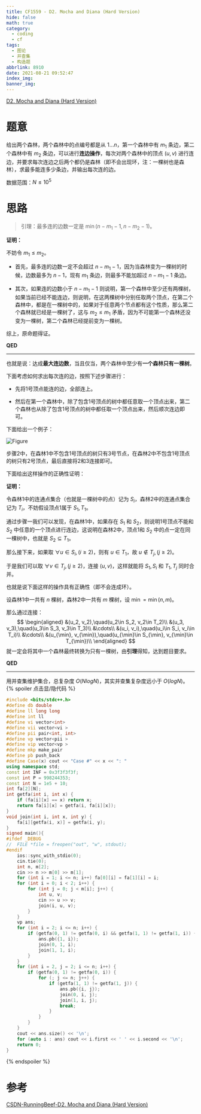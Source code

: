 ```yaml
---
title: CF1559 - D2. Mocha and Diana (Hard Version)
hide: false
math: true
category:
  - coding
  - cf
tags:
  - 图论
  - 并查集
  - 构造题
abbrlink: 8910
date: 2021-08-21 09:52:47
index_img:
banner_img:
---
```


[D2. Mocha and Diana (Hard Version)](https://codeforces.com/contest/1559/problem/D2)

# 题意

给出两个森林，两个森林中的点编号都是从 $1\ldots n$，第一个森林中有 $m_1$ 条边，第二个森林中有 $m_2$ 条边，可以进行**连边操作**，每次对两个森林中的顶点 $(u, v)$ 进行连边，并要求每次连边之后两个都仍是森林（即不会出现环，注：一棵树也是森林），求最多能连多少条边，并输出每次连的边。

数据范围：$N\leqslant 10^5$

# 思路

> 引理：最多连的边数一定是 $\min(n-m_1-1,n-m_2-1)$。

**证明：**

不妨令 $m_1\leqslant m_2$。

- 首先，最多连的边数一定不会超过 $n-m_1-1$，因为当森林变为一棵树的时候，边数最多为 $n-1$，现有 $m_1$ 条边，则最多不能加超过 $n-m_1-1$ 条边。

- 其次，如果连的边数小于 $n-m_1-1$ 则说明，第一个森林中至少还有两棵树，如果当前已经不能连边，则说明，在这两棵树中分别任取两个顶点，在第二个森林中，都是在一棵树中的，如果对于任意两个节点都有这个性质，那么第二个森林就已经是一棵树了，这与 $m_2\leqslant m_1$ 矛盾，因为不可能第一个森林还没变为一棵树，第二个森林已经提前变为一棵树。

综上，原命题得证。

**QED**

---

也就是说：达成**最大连边数**，当且仅当，两个森林中至少有**一个森林只有一棵树**。

下面考虑如何求出每次连的边，按照下述步骤进行：

- 先将1号顶点能连的边，全部连上。

- 然后在第一个森林中，除了包含1号顶点的树中都任意取一个顶点出来，第二个森林也从除了包含1号顶点的树中都任取一个顶点出来，然后顺次连边即可。

下面给出一个例子：

![Figure](https://upload.cc/i1/2021/08/21/LnAz23.png)

步骤2中，在森林1中不包含1号顶点的树只有3号节点，在森林2中不包含1号顶点的树只有2号顶点，最后直接将2和3连接即可。

下面给出这样操作的正确性证明：

**证明：**

令森林1中的连通点集合（也就是一棵树中的点）记为 $S_i$，森林2中的连通点集合记为 $T_i$，不妨假设顶点1属于 $S_1,T_1$。

通过步骤一我们可以发现，在森林1中，如果存在 $S_1$ 和 $S_2$，则说明1号顶点不能和 $S_2$ 中任意的一个顶点进行连边，这说明在森林2中，顶点1和 $S_2$ 中的点一定在同一棵树中，也就是 $S_2\subseteq T_1$。

那么接下来，如果取 $\forall u\in S_i, (i\geqslant 2)$，则有 $u\in T_1$，故 $u\not\in T_j, (j\geqslant 2)$。

于是我们可以取 $\forall v\in T_j,(j\geqslant 2)$，连接 $(u, v)$，这样就能将 $S_1, S_i$ 和 $T_1, T_j$ 同时合并。

也就是说下面这样的操作具有正确性（即不会连成环）。

设森林1中一共有 $n$ 棵树，森林2中一共有 $m$ 棵树，设 $\min = \min(n, m)$。

那么通过连接：
$$
\begin{aligned}
&(u_2, v_2),\quad(u_2\in S_2, v_2\in T_2)\\
&(u_3, v_3),\quad(u_3\in S_3, v_3\in T_3)\\
&\cdots\\
&(u_i, v_i),\quad(u_i\in S_i, v_i\in T_i)\\
&\cdots\\
&(u_{\min}, v_{\min}),\quad(u_{\min}\in S_{\min}, v_{\min}\in T_{\min})\\
\end{aligned}
$$
就一定会将其中一个森林最终转换为只有一棵树，由**引理**得知，达到题目要求。

**QED**

---

用并查集维护集合，总复杂度 $O(NlogN)$，其实并查集复杂度远小于 $O(logN)$。
{% spoiler 点击显/隐代码 %}
```cpp
#include <bits/stdc++.h>
#define db double
#define ll long long
#define int ll
#define vi vector<int>
#define vii vector<vi >
#define pii pair<int, int>
#define vp vector<pii >
#define vip vector<vp >
#define mkp make_pair
#define pb push_back
#define Case(x) cout << "Case #" << x << ": "
using namespace std;
const int INF = 0x3f3f3f3f;
const int P = 998244353;
const int N = 1e5 + 10;
int fa[2][N];
int getfa(int i, int x) {
	if (fa[i][x] == x) return x;
	return fa[i][x] = getfa(i, fa[i][x]);
}
void join(int i, int x, int y) {
	fa[i][getfa(i, x)] = getfa(i, y);
}
signed main(){
#ifdef _DEBUG
//	FILE *file = freopen("out", "w", stdout);
#endif
	ios::sync_with_stdio(0);
	cin.tie(0);
	int n, m[2];
	cin >> n >> m[0] >> m[1];
	for (int i = 1; i <= n; i++) fa[0][i] = fa[1][i] = i;
	for (int i = 0; i < 2; i++) {
		for (int j = 0; j < m[i]; j++) {
			int u, v;
			cin >> u >> v;
			join(i, u, v);
		}
	}
	vp ans;
	for (int i = 2; i <= n; i++) {
		if (getfa(0, 1) != getfa(0, i) && getfa(1, 1) != getfa(1, i)) {
			ans.pb({1, i});
			join(0, 1, i);
			join(1, 1, i);
		}
	}
	for (int i = 2, j = 2; i <= n; i++) {
		if (getfa(0, 1) != getfa(0, i)) {
			for (; j <= n; j++) {
				if (getfa(1, 1) != getfa(1, j)) {
					ans.pb({i, j});
					join(0, i, j);
					join(1, i, j);
					break;
				}
			}
		}
	}
	cout << ans.size() << '\n';
	for (auto i : ans) cout << i.first << ' ' << i.second << '\n';
	return 0;
}
```
{% endspoiler %}

# 参考

[CSDN-RunningBeef-D2. Mocha and Diana (Hard Version)](https://blog.csdn.net/RunningBeef/article/details/119738571?utm_medium=distribute.pc_relevant.none-task-blog-2%7Edefault%7EOPENSEARCH%7Edefault-2.control&depth_1-utm_source=distribute.pc_relevant.none-task-blog-2%7Edefault%7EOPENSEARCH%7Edefault-2.control)
